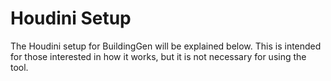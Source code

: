# Houdini Setup

The Houdini setup for BuildingGen will be explained below. This is intended for those interested in how it works, but it is not necessary for using the tool.



